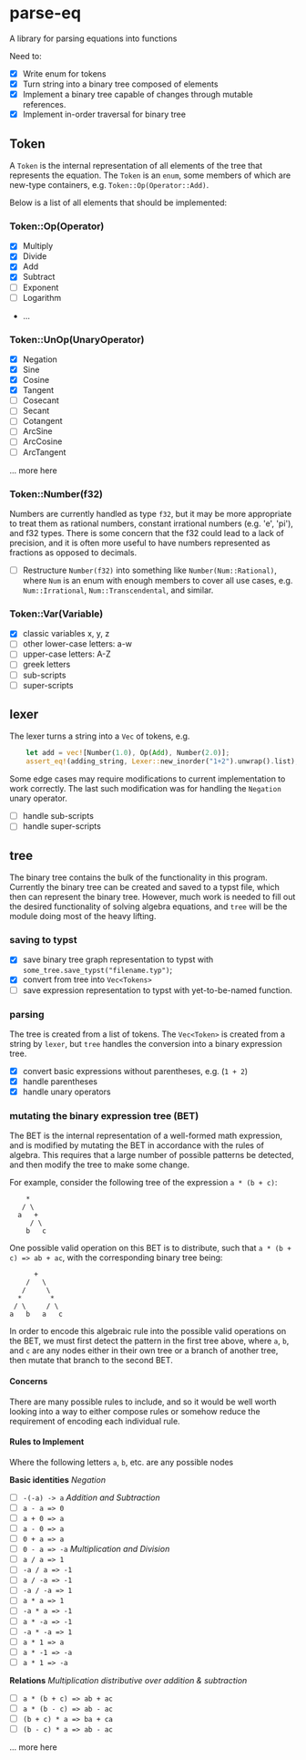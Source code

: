 # parse-eq
A library for parsing equations into functions

Need to:
- [x]  Write enum for tokens
- [x]  Turn string into a binary tree composed of elements
- [x]  Implement a binary tree capable of changes through mutable references.
- [x]  Implement in-order traversal for binary tree

## Token
A `Token` is the internal representation of all elements of the tree that
represents the equation. The `Token` is an `enum`, some members of which are new-type containers, e.g. `Token::Op(Operator::Add)`.

Below is a list of all elements that should be implemented:
### Token::Op(Operator)
- [x] Multiply
- [x] Divide
- [x] Add
- [x] Subtract
- [ ] Exponent
- [ ] Logarithm
- ...
### Token::UnOp(UnaryOperator)
- [x] Negation
- [x] Sine
- [x] Cosine
- [x] Tangent
- [ ] Cosecant
- [ ] Secant
- [ ] Cotangent
- [ ] ArcSine
- [ ] ArcCosine
- [ ] ArcTangent

... more here
### Token::Number(f32)
Numbers are currently handled as type `f32`, but it may be more appropriate to
treat them as rational numbers, constant irrational numbers (e.g. 'e', 'pi'),
and f32 types. There is some concern that the f32 could lead to a lack of
precision, and it is often more useful to have numbers represented as fractions
as opposed to decimals.
- [ ] Restructure `Number(f32)` into something like `Number(Num::Rational)`,
where `Num` is an enum with enough members to cover all use cases, e.g.
`Num::Irrational`, `Num::Transcendental`, and similar.

### Token::Var(Variable)
- [x] classic variables x, y, z
- [ ] other lower-case letters: a-w
- [ ] upper-case letters: A-Z
- [ ] greek letters
- [ ] sub-scripts
- [ ] super-scripts

## lexer
The lexer turns a string into a `Vec` of tokens, e.g.

```rust
    let add = vec![Number(1.0), Op(Add), Number(2.0)];
    assert_eq!(adding_string, Lexer::new_inorder("1+2").unwrap().list);
```

Some edge cases may require modifications to current implementation to work
correctly. The last such modification was for handling the `Negation` unary
operator.

- [ ] handle sub-scripts
- [ ] handle super-scripts

## tree
The binary tree contains the bulk of the functionality in this program.
Currently the binary tree can be created and saved to a typst file, which then
can represent the binary tree. However, much work is needed to fill out the
desired functionality of solving algebra equations, and `tree` will be the
module doing most of the heavy lifting.

### saving to typst
- [x] save binary tree graph representation to typst with
`some_tree.save_typst("filename.typ")`;
- [x] convert from tree into `Vec<Tokens>`
- [ ] save expression representation to typst with yet-to-be-named function.

### parsing
The tree is created from a list of tokens. The `Vec<Token>` is created from a
string by `lexer`, but `tree` handles the conversion into a binary expression
tree.
- [x] convert basic expressions without parentheses, e.g. (`1 + 2`)
- [x] handle parentheses
- [x] handle unary operators

### mutating the binary expression tree (BET)
The BET is the internal representation of a well-formed math expression, and is modified by mutating the BET in accordance with the rules of algebra. This requires that a large number of possible patterns be detected, and then modify the tree to make some change.

For example, consider the following tree of the expression `a * (b + c)`:
```
    *
   / \
  a   +
     / \
    b   c
```
One possible valid operation on this BET is to distribute, such that `a * (b +
c) => ab + ac`, with the corresponding binary tree being:
```
      +
    /   \
   /     \
  *       *
 / \     / \
a   b   a   c
```
In order to encode this algebraic rule into the possible valid operations on
the BET, we must first detect the pattern in the first tree above, where `a`,
`b`, and `c` are any nodes either in their own tree or a branch of another
tree, then mutate that branch to the second BET.

#### Concerns
There are many possible rules to include, and so it would be well worth looking
into a way to either compose rules or somehow reduce the requirement of
encoding each individual rule.

#### Rules to Implement
Where the following letters `a`, `b`, etc. are any possible nodes

**Basic identities**
*Negation*
- [ ] `-(-a) -> a`
*Addition and Subtraction*
- [ ] `a - a => 0`
- [ ] `a + 0 => a`
- [ ] `a - 0 => a`
- [ ] `0 + a => a`
- [ ] `0 - a => -a`
*Multiplication and Division*
- [ ] `a / a => 1`
- [ ] `-a / a => -1`
- [ ] `a / -a => -1`
- [ ] `-a / -a => 1`
- [ ] `a * a => 1`
- [ ] `-a * a => -1`
- [ ] `a * -a => -1`
- [ ] `-a * -a => 1`
- [ ] `a * 1 => a`
- [ ] `a * -1 => -a`
- [ ] `a * 1 => -a`

**Relations**
*Multiplication distributive over addition & subtraction*
- [ ] `a * (b + c) => ab + ac`
- [ ] `a * (b - c) => ab - ac`
- [ ] `(b + c) * a => ba + ca`
- [ ] `(b - c) * a => ab - ac`

... more here
